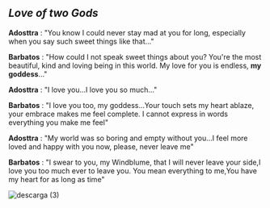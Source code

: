 _**Love of two Gods**_
-
**Adosttra** : "You know I could never stay mad at you for long, especially when you say such sweet things like that..."

**Barbatos** : "How could I not speak sweet things about you? You're the most beautiful, kind and loving being in this world. My love for you is endless, **my goddess**..."

**Adosttra** : "I love you...I love you so much..."

**Barbatos** : "I love you too, my goddess...Your touch sets my heart ablaze, your embrace makes me feel complete. I cannot express in words everything you make me feel"

**Adosttra** : "My world was so boring and empty without you...I feel more loved and happy with you now, please, never leave me"

**Barbatos** : "I swear to you, my Windblume, that I will never leave your side,I love you too much ever to leave you. You mean everything to me,You have my heart for as long as time"


![descarga (3)](https://github.com/GodOfLoyalty/GodOfLoyalty/assets/154030415/57c60e53-fc90-4ba9-978c-713b7ed4dd1f)
